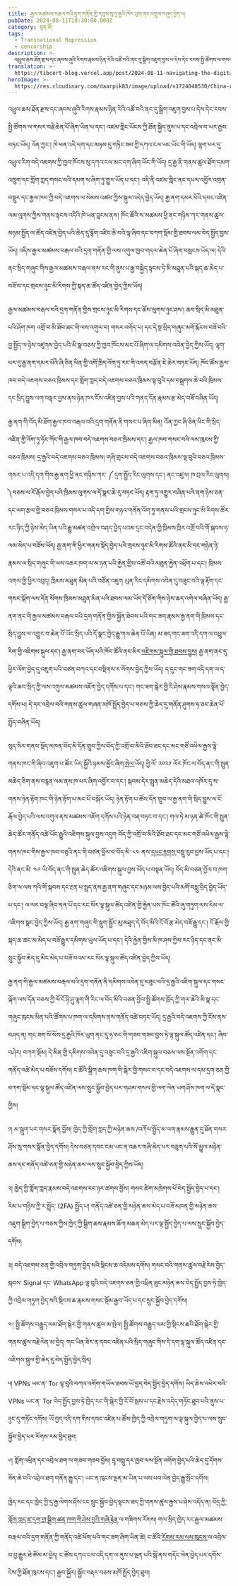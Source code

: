 ```yaml
---
title: རྒྱལ་མཚམས་བརྒལ་བའི་དྲག་གནོན་གྱི་དབུས་སུ་དྲ་རྒྱའི་ཁོར་ཡུག་ནང་འགྲུལ་བཞུད་བྱེད་པ།
pubDate: 2024-08-11T18:30:00.000Z
category: སྙན་ཐོ།
tags:
  - Transnational Repression
  - cencorship
description: >-
  འཕྲུལ་ཆས་ཐོན་རྫས་དང་ཞབས་ཞུའི་རིགས་རྣམས་ཉིན་རེའི་འཚོ་བའི་ནང་དུ་སྒྲིག་འཇུག་བྱས་པ་དེས་དེང་རབས་སྤྱི་ཚོགས་ལ་གསར་བརྗེ་ཆེན་པོ་ཞིག་ཡིན་པ་དང༌།
translation: >-
  https://tibcert-blog.vercel.app/post/2024-08-11-navigating-the-digital-sphere-amidst-transnational-repression/
heroImage: >-
  https://res.cloudinary.com/daarpik83/image/upload/v1724040530/China-repression_geepcz.png
---
```


འཕྲུལ་ཆས་ཐོན་རྫས་དང་ཞབས་ཞུའི་རིགས་རྣམས་ཉིན་རེའི་འཚོ་བའི་ནང་དུ་སྒྲིག་འཇུག་བྱས་པ་དེས་དེང་རབས་སྤྱི་ཚོགས་ལ་གསར་བརྗེ་ཆེན་པོ་ཞིག་ཡིན་པ་དང༌། འཛམ་གླིང་ཡོངས་ཀྱི་ཐོན་སྐྱེད་ནུས་པ་དང་འབྲེལ་བ་ཡར་རྒྱས་བཏང་ཡོད། འོན་ཀྱང༌། ཁེ་ཕན་འདི་དག་དང་མཉམ་དུ་གཏིང་ཟབ་ཀྱི་དཀའ་ངལ་ཡང་ཡོང་གི་ཡོད། ལྷག་པར་དུ་འཕྲུལ་རིག་བདེ་འཇགས་ཀྱི་ཁྱབ་ཁོངས་སུ་དཀའ་ངལ་མང་དག་ཞིག་ཡོང་གི་ཡོད། དྲ་རྒྱ་ནི་གནས་ཚུལ་ཐོག་དམག་འཁྲུག་དང་གློག་ཀླད་གསང་བའི་དམག་ས་ཞིག་ཏུ་གྱུར་ཡོད་པ་དང༌། འདི་ནི་འཛམ་གླིང་ནང་དཔལ་འབྱོར་འགྲན་བསྡུར་དང་རྒྱལ་ཁབ་ཀྱི་བདེ་འཇགས་ལ་སེམས་འཚབ་ཀྱིས་སྐུལ་འདེད་བྱེད་ཡོད། རྒྱ་ནག་དམར་པོའི་དབང་འཛིན་ལམ་ལུགས་ཀྱིས་གནས་སྟངས་འདིའི་ཁེ་ཕན་བླངས་ནས། ཁོང་ཚོའི་ས་མཚམས་ཕྱི་ནང་གཉིས་ཀར་གནས་ཚུལ་མཉམ་སྤྱོད་ལ་ཚོད་འཛིན་བྱེད་པའི་ཆེད་དུ་རྙོག་འཛིང་ཆེ་བའི་ལྟ་ཞིབ་དང་བཀག་སྡོམ་གྱི་ཐབས་ལམ་བེད་སྤྱོད་བྱས་ཡོད། འདིས་རྒྱལ་མཚམས་བརྒལ་བའི་དྲག་གནོན་གྱི་ལས་འགུལ་ཁྱབ་གདལ་ཆེན་པོ་ཞིག་བསླངས་ཡོད་ལ། དེའི་ནང་སྲིད་གཞུང་གིས་རྒྱལ་མཚམས་བརྒལ་ནས་རང་གི་ནུས་པ་རྒྱ་བསྐྱེད་སྟངས་ཏེ་མི་མཐུན་པའི་སྐད་ཆ་མེད་པ་བཟོ་བ་དང་གྲངས་ཉུང་མི་རིགས་ཀྱི་སྐད་ཆ་ཚོད་འཛིན་བྱེད་ཀྱིས་ཡོད།

རྒྱལ་མཚམས་བརྒལ་བའི་དྲག་གནོན་གྱིས་གྲངས་ཉུང་མི་རིགས་དང་ཆོས་ལུགས་ཉུང་ཤས་། ཆབ་སྲིད་མི་མཐུན་པའི་ཤོག་ཁག འགྲོ་བ་མི་ཐོབ་ཐང་གི་ལས་འགུལ་བ། གསར་འགོད་པ། དང་དེ་སྔ་སྲིད་གཞུང་མགོ་རྨོངས་བཟོ་བའི་བྱ་སྤྱོད་ལ་ཉེས་འཛུགས་བྱེད་པའི་མི་སྣ་བཅས་ཀྱི་ཁྱབ་ཁོངས་མང་པོ་ཞིག་ལ་དམིགས་འབེན་བྱེད་ཀྱིས་ཡོད། ལྷག་པར་དུ་རྒྱ་ནག་དམར་པོའི་ཞི་ཅིན་ཕིན་གྱི་འགོ་ཁྲིད་འོག་ཏུ་རང་གི་འབད་བརྩོན་ཇེ་ཆེར་བཏང་ཡོད། ཁོང་ཚོས་རྒྱལ་ཁབ་བདེ་འཇགས་བཅའ་ཁྲིམས་དང་གློག་ཀླད་བདེ་འཇགས་བཅའ་ཁྲིམས་ལྟ་བུའི་དམ་བསྒྲགས་ཆེ་བའི་ཁྲིམས་དང་སྲིད་བྱུས་ལག་བསྟར་བྱས་ནས་ཉེན་ཁར་ངོས་འཛིན་བྱས་པའི་གནད་དོན་རྣམས་རྩ་མེད་བཟོ་བཞིན་ཡོད།

རྒྱ་ནག་གི་བོད་མི་ཐོག་རྒྱལ་ཁབ་བརྒལ་བའི་དྲག་གནོན་ནི་གསར་པ་ཞིག་མིན། འོན་ཀྱང་ཞི་ཅིན་ཕིང་གི་སྲིད་འཛིན་གྱི་འོག་ཏུ་ཧོང་ཀོང་གི་རྒྱལ་ཁབ་བདེ་འཇགས་བཅའ་ཁྲིམས་དང་། རྒྱལ་ཁབ་གསང་བའི་ལས་ཁུངས་ཀྱི་བཅའ་ཁྲིམས། དྲ་རྒྱའི་བདེ་འཇགས་བཅའ་ཁྲིམས། གཞི་གྲངས་བདེ་འཇགས་བཅའ་ཁྲིམས་ལྟ་བུའི་བཅའ་ཁྲིམས་གསར་པ་འདི་དག་གིས་རྒྱ་ནག་ཕྱི་ནང་གཉིས་ཀར་ ༼ དྲག་སྤྱོད་རིང་ལུགས་དང་། ནང་འཛུལ། ཁ་བྲལ་རིང་ལུགས། ༽བཅས་ལ་ངོ་རྒོལ་བྱེད་པའི་ཁྲིམས་ལུགས་ལ་དོ་སྣང་ཆེ་རུ་བཏང་ཡོད། རྟག་ཏུ་འགྱུར་བཞིན་པའི་ནག་ཉེས་ཅན་དང་ལག་རྩལ་གྱི་བཅའ་ཁྲིམས་གསར་པ་འདི་དག་གྱིས་གཉའ་གནོན་འོག་ཏུ་གནས་པའི་གྲངས་ཉུང་མི་རིགས་ཚོར་རང་ཉིད་ཀྱི་ཉེས་མེད་ཡིན་པའི་རྒྱུ་མཚན་འགྲེལ་བཤད་བྱེད་པའམ་དྲང་བདེན་གྱི་ཁྲིམས་ཁྲིར་འགྲོ་བའི་གོ་སྐབས་ཧ་ལམ་མེད་པ་བཟོས་ཡོད། རྒྱ་ནག་གི་ཕྱིར་གནས་སྡོད་བྱེད་པའི་གྲངས་ཉུང་མི་རིགས་ཚོའི་ནང་མི་དང་གཉེན་ཉེ་རྣམས་ལ་སྲིད་གཞུང་གི་ལས་འཆར་ཁག་ལ་མ་ཉན་པའི་རྐྱེན་གྱིས་འཚོ་བའི་མཐུན་རྐྱེན་འཕྲོག་པ་དང་། ཁྲིམས་འགལ་གྱི་ཕྱིར་འབུད། ཁྲིམས་མཐུན་མིན་པའི་བཙོན་འཇུག ཡུན་རིང་དམིགས་འབེན་དུ་བཟུང་བའི་ལྟ་རྟོག་དང་གསང་ལྐོག་ལས་དོན་སོགས་ཁྲིམས་མཐུན་མིན་པའི་ཐབས་ལམ་ཡོད་དོ་ཅོག་གིས་ཉེས་ཆད་འགེལ་བཞིན་ཡོད། རྒྱ་ནག་ནང་གི་རྒྱལ་མཚམས་བརྒལ་བའི་དྲག་གནོན་གྱིས་སྐྱོན་ཐེབས་པའི་གང་ཟག་རྣམས་རྒྱ་ནག་གི་ཁྲིམས་དང་སྲིད་བྱུས་ལ་འགྱུར་བ་ཆེན་པོ་ཡོང་སྲིད་པའི་དོ་སྣང་བྱེད་རྒྱུ་གལ་ཆེན་པོ་ཡིན། མ་ཟད་གང་ཟག་འདི་དག་ལ་འཕྲུལ་རིག་གྱི་འཇིགས་སྐུལ་དང་། རྒྱ་ནག་བང་ཡོད་པའི་ཁོང་ཚོའི་ནང་མིར་[འཇིགས་སྐུལ་གྱི་ཐབས་བྱུས།](https://www.dailydot.com/debug/china-tibet-xinjiang-censorship/) རྒྱ་ནག་ནང་དུ་ཕྱིར་ལོག་བྱེད་དུ་འཇུག་པའི་བཙན་བཀའ་དང་བསྡིགས་ར་སོགས་བྱེད་ཀྱིས་ཡོད། ད་དུང་གང་ཟག་འདི་དག་ལ་ད་ལྟའི་ཆབ་སྲིད་ཀྱི་ལས་འགུལ་མཚམས་འཇོག་བྱེད་དགོས་པ་དང་། གང་ཟག་སྒེར་གྱི་ངི་ཤེས་རྣམས་གསལ་སྟོན་བྱེད་དགོས་པ། དེ་དང་འབྲེལ་བའི་གནས་ཚུལ་གཞན་མཁོ་སྤྲོད་བྱེད་པ་བཅས་ཀྱི་ཆེད་དུ་གནོན་ཤུགས་ཧ་ཅང་ཆེན་པོ་སྤྲོད་བཞིན་ཡོད།

སུད་སིར་གནས་སྡོད་མཁན་བོད་མི་དོན་གྲུབ་ཀྱིས་བོད་ཀྱི་འགྲོ་བ་མིའི་ཐོབ་ཐང་དང་མང་གཙོ་འཕེལ་རྒྱས་ལྟེ་གནས་ཁང་གི་ཞིབ་འཇུག་པ་ཚོར་ཡིད་སྐྱོའི་ཉམས་མྱོང་ཞིག་[སྤེལ་](https://www.theguardian.com/global-development/2024/feb/10/china-transnational-repression-beijing-targets-tibetan-exiles-spying-blackmail-threats-losar)ཡོད། ཕྱི་ལོ་ ༢༠༢༡ ལོར་ཁོང་ལ་བོད་ནང་གི་སྤུན་མཆེད་ཅིག་ནས་བརྙན་ལམ་ནས་ཁ་པར་ཞིག་འབྱོར་བ་དང་། སྐབས་དེར་སྤུན་མཆེད་དེའི་མཐའ་འཁོར་དུ་ས་གནས་ཉེན་རྟོག་ཁང་གི་ཉེན་རྟོག་པ་མང་པོ་བསྐོར་ཡོད། ཉེན་རྟོག་པ་ཚོས་དོན་གྲུབ་ལ་རྒྱ་ནག་གི་སྲིད་བྱུས་ལ་ངོ་རྒོལ་བྱེད་པའི་ལས་འགུལ་ནས་མཚམས་འཇོག་དགོས་པའི་ཉེན་བརྡ་བཏང་བ་དང་། གལ་ཏེ་མ་ཉན་ཚེ་ཁོང་གི་སྤུན་ཆེད་ཚོར་གནོད་འཚེ་ཡོང་རྒྱུའི་འཇིགས་སྐུལ་བྱས་འདུག བོད་ཀྱི་འགྲོ་བ་མིའི་ཐོབ་ཐང་དང་མང་གཙོ་འཕེལ་རྒྱས་ལྟེ་གནས་ཁང་གིས་རྒྱལ་ཁབ་བཅུའི་ནང་གི་བཙན་བྱོལ་བ་བོད་མི་ ༨༤ ནས་[དཔང་རྟགས་](https://tchrd.org/report-reveals-chinese-transnational-repression-spreading-fear-and-disempowering-exiled-tibetans/)བསྡུ་རུབ་བྱས་ཡོད་པ་དང་། དེའི་ནང་མི་ ༤༩ ཡི་བོད་ནང་གི་སྤུན་ཆེད་ཚོར་འཇིགས་སྐུལ་བྱས་ཡོད་པ་བསྟན་ཡོད། བོད་མི་བཙན་བྱོལ་བ་ཁག་ཅིག་ལ་ལས་ཀའི་གོ་སྐབས་དང་རྔན་པ་སྤྲད་ནས་རྒྱ་ནག་གཞུང་དང་མཉམ་ལས་བྱེད་པའི་མགོ་བསླུ་བྲིད་བྱེད་ཡོད་པ་དང་། ལ་ལར་བལྟ་ཞིབ་ནན་པོ་དང་རང་སོར་ལྟ་སྐུལ་ཚོད་འཛིན་གྱི་རྐྱེན་པས་ཁོང་ཚོའི་ཞུ་གཏུག་ལས་རིམ་ལ་འཇིགས་སྣང་བྱེད་ཀྱིས་ཡོད། རྒྱ་ནག་གཞུང་གི་སྡུག་སྦྱོང་མུ་མཐུད་དེ་བོད་མིའི་ངོ་བོ་རྩ་མེད་བཟོ་རྒྱུ་དང་། ངོ་རྒོལ་གྱི་སྐད་ཆ་ཚང་མ་མེད་པ་བཟོ་རྒྱུར་དམིགས་ཡུལ་ཡོད་པ་དང་། དེའི་རྐྱེན་གྱིས་མི་ཁ་ཤས་ཀྱིས་རང་ཉིད་དང་ནང་མི་སྲུང་སྐྱོབ་ཆེད་དུ་མིང་མེད་པ་བཟོ་བའམ་རང་སོར་ལྟ་སྐུལ་ཚོད་འཛིན་བྱེད་ཀྱིས་ཡོད།

རྒྱ་ནག་གི་རྒྱལ་མཚམས་བརྒལ་བའི་དྲག་གནོན་ནི་དམིགས་འབེན་དུ་བཟུང་བའི་དྲ་རྒྱའི་འཇིག་སྐུལ་དང་གསང་ལྐོག་ལས་དོན་བཅས་ཀྱི་ལོ་ངོ་ཉི་ཤུ་ལྷག་གི་རིང་ལ་བོད་མིའི་བཙན་བྱོལ་སྤྱི་ཚོགས་ཁྲོད་ཀྱི་གལ་ཆེའི་མི་སྣ་དང་གཞུང་ཁུངས་མིན་པའི་ཚོགས་པ་ཁག་ལ་དམིགས་ནས་གནོད་འཚེ་བཏང་ཡོད། དྲ་རྒྱའི་བདེ་འཇགས་ཀྱི་ངོས་ནས་བཤད་ན། གང་ཟག་སོ་སོས་དྲ་རྒྱའི་ཁོར་ཡུག་ནང་དུ་ཧ་ཅང་གི་གཟབ་གཟབ་བྱས་ཏེ་ལྟ་སྐུལ་ཚོད་འཛིན་དང་། ཞིབ་བཤེར། བཀག་སྡོམ། དེ་མིན་གྱི་དམིགས་འབེན་དུ་བཟུང་བའི་དྲ་རྒྱའི་འཇིག་སྐུལ་བཅས་ལས་སྔོན་འགོག་དང་གནོད་འཚེ་མེད་པ་བཟོས་དགོས། ང་ཚོའི་སྒྲིག་ཆས་ཁག་གི་སྒེར་གྱི་གསང་བ་དང་བདེ་འཇགས་ལ་དམ་དྲག་ཅན་གྱི་བཀག་སྡོམ་དང་ལྟ་སྐུལ་ཚོད་འཛིན་ལས་སྲུང་སྐྱོབ་བྱེད་པར་གཤམ་གསལ་གྱི་ལག་ལེན་ཡག་ཤོས་ཁག་ལ་དོ་སྣང་གྱིས།

༡། མ་སྒུག་པར་གསར་སྣོན་བྱོས། ཁྱེད་ཀྱི་གློག་ཀླད་ཀྱི་མཉེན་ཆས་/བཀོལ་སྤྱོད་མ་ལག་རྣམས་རྒྱུན་དུ་ཐོན་གསར་ཤོས་སུ་གསར་སྣོན་བྱེད་དགོས། དེས་བཙན་དབང་ངམ་ཡང་ན་འཆར་གཞི་མེད་པར་བཅུག་པའི་སོ་མྱུལ་མཉེན་ཆས་དང་གནོད་འཚེ་ཅན་གྱི་མཉེན་ཆས་ལས་སྲུང་སྐྱོབ་བྱེད་ཀྱིས་ཡོད།

༢། ཁྱེད་ཀྱི་གློག་ཀླད་རྣམས་བདེ་འཇགས་ངང་ཉར་ཚགས་བྱོས། གསང་ཚིག་མཁྲེགས་པོ་བེད་སྤྱོད་བྱེད་པ་དང་། རིམ་པ་གཉིས་ཀྱི་ར་སྤྲོད་ (2FA) སྤྱོད་པ། གནོད་འཚེ་ཅན་གྱི་མཉེན་ཆས་མེད་པ་བཟོ་མཁན་གྱི་མཉེན་ཆས་འཇུག་སྒྲིག་བྱེད་པ་བཅས་ཀྱིས་ཁྱེད་ཀྱི་སྒྲིག་ཆས་རྣམས་ཆོག་མཆན་མེད་པར་ལྟ་སྤྱོད་བྱེད་པ་ལས་སྲུང་སྐྱོབ་བྱེད་དགོས།

༣། བདེ་འཇགས་ཅན་གྱི་འབྲེལ་གཏུག་བྱེད་སའི་སྡིངས་ཆ་འདེམས་དགོས། གསང་བའི་གནས་ཚུལ་བརྗེ་རེས་བྱེད་སྐབས་ Signal དང་ WhatsApp ལྟ་བུའི་བདེ་འཇགས་ཅན་གྱི་འཕྲིན་ཐུང་མཉེན་ཆས་བེད་སྤྱོད་བྱས་ཏེ་ཁྱེད་ཀྱི་འབྲེལ་གཏུག་བྱེད་སའི་སྡིངས་ཆ་རྣམས་གསང་སྡོམ་རྒྱབ་ཡོད་པ་དང་སྲུང་སྐྱོབ་བྱེད་དགོས།

༤། སྤྱི་ཚོགས་བརྒྱུད་ལམ་ཐོག་སྒེར་གྱི་གནས་ཚུལ་མ་སྤེལ། སྤྱི་ཚོགས་བརྒྱུད་ལམ་གྱི་སྡིངས་ཆའི་ཐོག་སྒེར་གྱི་གནས་ཚུལ་བརྗེ་ལེན་མ་བྱེད། གང་ཡིན་ཟེར་ན་དབང་འཛིན་པའི་སྲིད་གཞུང་གིས་དེ་དག་ལྟ་སྐུལ་ཚོད་འཛིན་དང་འཇིགས་སྐུལ་གྱི་ཆེད་དུ་བེད་སྤྱོད་བྱེད་སྲིད།

༥། VPNs ཡང་ན་ Tor ལྟ་བུའི་བཀའ་འགོག་གཡོལ་ཐབས་ཡོ་བྱད་བེད་སྤྱོད་བྱེད་དགོས། ཡིད་ཆེས་འཕེར་བའི་ VPNs ཡང་ན་ Tor བེད་སྤྱོད་བྱས་ཏེ་ཁྱེད་རང་གི་སྒེར་གྱི་ངོ་བོ་སྦས་པ་དང་རྗེས་འདེད་གཏོང་ཐུབ་པའི་ནུས་པ་ཉུང་དུ་གཏོང་དགོས། ཡོ་བྱད་འདི་དག་གིས་དབང་འཛིན་པ་ཚོས་ཁྱེད་ཀྱི་འབྲེལ་གཏུག་ལ་ལྟ་སྐུལ་བྱེད་པ་ལས་སྲུང་སྐྱོབ་བྱེད་པར་རོགས་རམ་བྱེད་ཐུབ།

༦། གློག་འཕྲིན་དང་འབྲེལ་ཐག་ལ་གཟབ་གཟབ་བྱོས། དྲྭ་བསླུ་དར་ཁྱབ་ལས་སྔོན་འགོག་བྱེད་པའི་ཆེད་དུ་དོགས་ཟོན་ཆེ་བའི་འབྲེལ་ཐག་གནོན་རྒྱུ་དང་། ཡང་ན་ཁུངས་ལྡན་མ་ཡིན་པ་ལས་ཕབ་ལེན་བྱེད་རྒྱུ་སྤོང་དགོས།

ཁྱེད་རང་དང་ཁྱེད་ཀྱི་དྲ་རྒྱ་ལེགས་ཤོས་ངང་སྲུང་སྐྱོབ་བྱེད་སྟངས་ཐད་ཀྱི་གནས་ཚུལ་རྒྱས་པ་ཤེས་འདོད་ན། བོ[ད་ཀྱི་གློག་ཀླད་ཛ་དྲག་གྲ་སྒྲིག་ཚན་ཁག་གི་ཤེས་བྱའི་གཞི་རྟེན་](https://learn.tibcert.org/)ལ་གཟིགས་རོགས། གལ་སྲིད་ཁྱེད་རང་རྒྱལ་མཚམས་བརྒལ་བའི་དྲག་གནོན་ཀྱི་གནོད་འཚེ་ཕོག་པའི་གང་ཟག་ཞིག་ཡིན་ཚེ། ང་ཚོའི་[རོགས་རམ་ལས་ཁུངས་](https://d7b6g.r.bh.d.sendibt3.com/mk/cl/f/sh/1f8JIKXx3IkdaCaufz9fUMoyMZ/qYxWTAxvYNcz)ལ་འབྲེལ་བ་བྱ་རྒྱུར་ཐེ་ཚོམ་མ་བྱེད། ང་ཚོས་དཀའ་ངལ་འདི་དག་ལ་ནུས་པ་ལྡན་པའི་སྒོ་ནས་གདོང་ལེན་བྱེད་པར་དགོས་ངེས་ཀྱི་ཐོན་ཁུངས་དང་། རྒྱབ་སྐྱོར། སྦྱོང་བརྡར་བཅས་མཁོ་སྤྲོད་བྱེད་ཐུབ།
